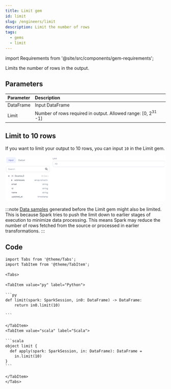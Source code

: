 ```yaml
---
title: Limit gem
id: limit
slug: /engineers/limit
description: Limit the number of rows
tags:
  - gems
  - limit
---
```


import Requirements from '@site/src/components/gem-requirements';

<Requirements
  python_package_name="ProphecySparkBasicsPython"
  python_package_version="0.0.1+"
  scala_package_name="ProphecySparkBasicsScala"
  scala_package_version="0.0.1+"
  scala_lib=""
  python_lib=""
  uc_single="14.3+"
  uc_shared="14.3+"
  livy="3.0.1+"
/>

Limits the number of rows in the output.

## Parameters

| Parameter | Description                                                              |
| :-------- | :----------------------------------------------------------------------- |
| DataFrame | Input DataFrame                                                          |
| Limit     | Number of rows required in output. Allowed range: [0, 2<sup>31</sup> -1] |

## Limit to 10 rows

If you want to limit your output to 10 rows, you can input `10` in the Limit gem.

![Example usage of Limit](./img/limit_eg_1.png)

:::note
[Data samples](/engineers/execution) generated before the Limit gem might also be limited. This is because Spark tries to push the limit down to earlier stages of execution to minimize data processing. This means Spark may reduce the number of rows fetched from the source or processed in earlier transformations.
:::

## Code

````mdx-code-block
import Tabs from '@theme/Tabs';
import TabItem from '@theme/TabItem';

<Tabs>

<TabItem value="py" label="Python">

```py
def limit(spark: SparkSession, in0: DataFrame) -> DataFrame:
    return in0.limit(10)

```

</TabItem>
<TabItem value="scala" label="Scala">

```scala
object limit {
  def apply(spark: SparkSession, in: DataFrame): DataFrame =
    in.limit(10)
}
```

</TabItem>
</Tabs>

````
